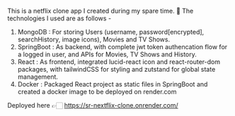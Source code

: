 This is a netflix clone app I created during my spare time. 👾
The technologies I used are as follows - 
1. MongoDB : For storing Users (username, password[encrypted], searchHistory, image icons), Movies and TV Shows.
2. SpringBoot : As backend, with complete jwt token authencation flow for a logged in user, and APIs for Movies, TV Shows and History.
3. React : As frontend, integrated lucid-react icon and react-router-dom packages, with tailwindCSS for styling and zutstand for global state management.
4. Docker : Packaged React project as static files in SpringBoot and created a docker image to be deployed on render.com


Deployed here 👉🏻 https://sr-nextflix-clone.onrender.com/

